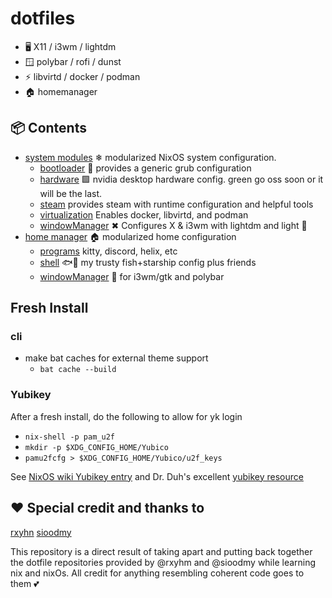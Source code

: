 # dotfiles

* 🖥 X11 / i3wm / lightdm
* 🪟 polybar / rofi / dunst
* ⚡ libvirtd / docker / podman
* 🏠 homemanager

## 📦 Contents

- [system modules](modules/nixos) ❄ modularized NixOS system configuration.
    - [bootloader](modules/nixos/bootloader) 🐛 provides a generic grub configuration
    - [hardware](modules/nixos/hardware) 🟩 nvidia desktop hardware config.  green go oss soon or it will be the last.
    - [steam](modules/nixos/steam) provides steam with runtime configuration and helpful tools
    - [virtualization](modules/nixos/virtualization) Enables docker, libvirtd, and podman
    - [windowManager](modules/nixos/windowManager) ✖ Configures X & i3wm with lightdm and light 🍙
- [home manager](home/slwst) 🏠 modularized home configuration
    - [programs](home/slwst/modules/programs) kitty, discord, helix, etc
    - [shell](home/slwst/modules/programs) 🐟🚀 my trusty fish+starship config plus friends
    - [windowManager](home/slwst/modules/programs) 🍚 for i3wm/gtk and polybar

## Fresh Install
### cli
* make bat caches for external theme support
    - `bat cache --build`

### Yubikey
After a fresh install, do the following to allow for yk login
* `nix-shell -p pam_u2f`
* `mkdir -p $XDG_CONFIG_HOME/Yubico`
* `pamu2fcfg > $XDG_CONFIG_HOME/Yubico/u2f_keys`


See [NixOS wiki Yubikey entry](https://nixos.wiki/wiki/Yubikey) and Dr. Duh's
excellent [yubikey resource](https://github.com/drduh/YubiKey-Guide)

## ❤️  Special credit and thanks to
[rxyhn](https://github.com/rxyhn)
[sioodmy](https://github.com/sioodmy)

This repository is a direct result of taking apart and putting back together
the dotfile repositories provided by @rxyhm and @sioodmy while learning nix and
nixOs.  All credit for anything resembling coherent code goes to them 💕

